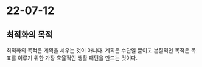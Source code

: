 # 22-07-12

## 최적화의 목적
최적화의 목적은 계획을 세우는 것이 아니다. 계획은 수단일 뿐이고 본질적인 목적은 목표를 이루기 위한 가장 효율적인 생활 패턴을 만드는 것이다.